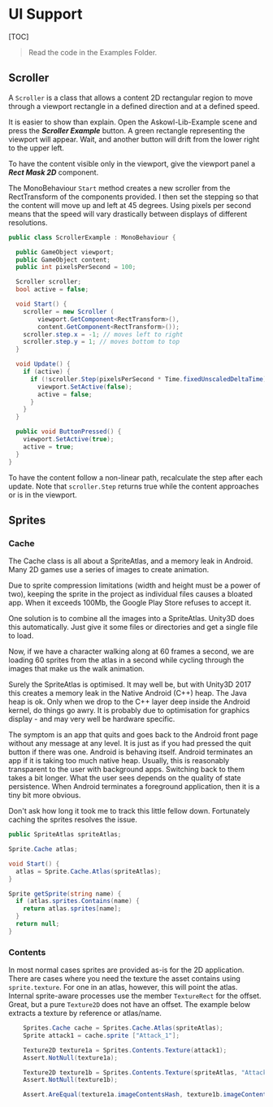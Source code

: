 # UI Support
[TOC]
> Read the code in the Examples Folder.

## Scroller

A ```Scroller``` is a class that allows a content 2D rectangular region to move through a viewport rectangle in a defined direction and at a defined speed.

It is easier to show than explain. Open the Askowl-Lib-Example scene and press the ***Scroller Example*** button. A green rectangle representing the viewport will appear. Wait, and another button will drift from the lower right to the upper left.

To have the content visible only in the viewport, give the viewport panel a ***Rect Mask 2D*** component.

The MonoBehaviour ```Start``` method creates a new scroller from the RectTransform of the components provided. I then set the stepping so that the content will move up and left at 45 degrees. Using pixels per second means that the speed will vary drastically between displays of different resolutions.

```C#
public class ScrollerExample : MonoBehaviour {

  public GameObject viewport;
  public GameObject content;
  public int pixelsPerSecond = 100;

  Scroller scroller;
  bool active = false;

  void Start() {
    scroller = new Scroller (
        viewport.GetComponent<RectTransform>(),
        content.GetComponent<RectTransform>());
    scroller.step.x = -1; // moves left to right
    scroller.step.y = 1; // moves bottom to top
  }

  void Update() {
    if (active) {
      if (!scroller.Step(pixelsPerSecond * Time.fixedUnscaledDeltaTime)) {
        viewport.SetActive(false);
        active = false;
      }
    }
  }

  public void ButtonPressed() {
    viewport.SetActive(true);
    active = true;
  }
}
```

To have the content follow a non-linear path, recalculate the step after each update. Note that ```scroller.Step``` returns true while the content approaches or is in the viewport.

## Sprites

### Cache

The Cache class is all about a SpriteAtlas, and a memory leak in Android. Many 2D games use a series of images to create animation. 

Due to sprite compression limitations (width and height must be a power of two), keeping the sprite in the project as individual files causes a bloated app. When it exceeds 100Mb, the Google Play Store refuses to accept it.

One solution is to combine all the images into a SpriteAtlas. Unity3D does this automatically. Just give it some files or directories and get a single file to load.

Now, if we have a character walking along at 60 frames a second, we are loading 60 sprites from the atlas in a second while cycling through the images that make us the walk animation.

Surely the SpriteAtlas is optimised. It may well be, but with Unity3D 2017 this creates a memory leak in the Native Android (C++) heap. The Java heap is ok. Only when we drop to the C++ layer deep inside the Android kernel, do things go awry. It is probably due to optimisation for graphics display - and may very well be hardware specific.

The symptom is an app that quits and goes back to the Android front page without any message at any level. It is just as if you had pressed the quit button if there was one. Android is behaving itself. Android terminates an app if it is taking too much native heap. Usually, this is reasonably transparent to the user with background apps. Switching back to them takes a bit longer. What the user sees depends on the quality of state persistence. When Android terminates a foreground application, then it is a tiny bit more obvious.

Don't ask how long it took me to track this little fellow down. Fortunately caching the sprites resolves the issue.

```C#
public SpriteAtlas spriteAtlas;

Sprite.Cache atlas;

void Start() {
  atlas = Sprite.Cache.Atlas(spriteAtlas);
}

Sprite getSprite(string name) {
  if (atlas.sprites.Contains(name) {
    return atlas.sprites[name];
  }
  return null;
}
```

### Contents

In most normal cases sprites are provided as-is for the 2D application. There are cases where you need the texture the asset contains using `sprite.texture`. For one in an atlas, however, this will point the atlas. Internal sprite-aware processes use the member `TextureRect` for the offset. Great, but a pure `Texture2D` does not have an offset. The example below extracts a texture by reference or atlas/name.

```C#
    Sprites.Cache cache = Sprites.Cache.Atlas(spriteAtlas);
    Sprite attack1 = cache.sprite ["Attack_1"];

    Texture2D texture1a = Sprites.Contents.Texture(attack1);
    Assert.NotNull(texture1a);

    Texture2D texture1b = Sprites.Contents.Texture(spriteAtlas, "Attack_1");
    Assert.NotNull(texture1b);

    Assert.AreEqual(texture1a.imageContentsHash, texture1b.imageContentsHash);
```